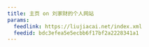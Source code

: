 ```yaml
---
title: 主页 on 刘家财的个人网站
params:
  feedlink: https://liujiacai.net/index.xml
  feedid: bdc3efea5e5ecbb6f17bf2a2228341a1
---
```


